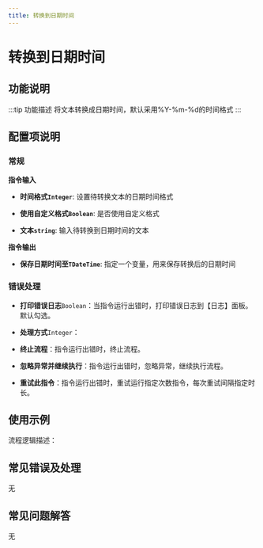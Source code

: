 ```yaml
---
title: 转换到日期时间
---
```


# 转换到日期时间

## 功能说明

:::tip 功能描述
将文本转换成日期时间，默认采用%Y-%m-%d的时间格式
:::

## 配置项说明

### 常规

**指令输入**

- **时间格式`Integer`**: 设置待转换文本的日期时间格式

- **使用自定义格式`Boolean`**: 是否使用自定义格式

- **文本`string`**: 输入待转换到日期时间的文本


**指令输出**

- **保存日期时间至`TDateTime`**: 指定一个变量，用来保存转换后的日期时间

### 错误处理

- **打印错误日志**`Boolean`：当指令运行出错时，打印错误日志到【日志】面板。默认勾选。

- **处理方式**`Integer`：

 - **终止流程**：指令运行出错时，终止流程。

 - **忽略异常并继续执行**：指令运行出错时，忽略异常，继续执行流程。

 - **重试此指令**：指令运行出错时，重试运行指定次数指令，每次重试间隔指定时长。

## 使用示例

流程逻辑描述：

## 常见错误及处理

无

## 常见问题解答

无

